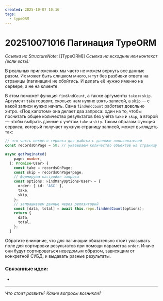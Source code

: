 ```yaml
---
created: 2025-10-07 10:16
tags:
  - typeORM
---
```

# 202510071016 Пагинация TypeORM

*Ссылка на StructureNote:* [[TypeORM]]
*Ссылка на исходник или контекст (если есть):* 

В реальных приложениях мы часто не можем вернуть все данные разом. Их может быть слишком много, и тут без разбивки ответа на страницы (пагинации) не обойтись. И делать её нужно именно на сервере, а не на клиенте.

В этом поможет функция `findAndCount`, а также аргументы `take` и `skip`. Аргумент `take` говорит, сколько нам нужно взять записей, а `skip` — с какой записи нужно начать. Сама `findAndCount` работает довольно хитро. «Под капотом» она делает два запроса: один на то, чтобы посчитать общее количество результатов без учёта `take` и `skip`, а второй — чтобы выбрать данные с учётом `take` и `skip`. Таким образом функция сервиса, который получает нужную страницу записей, может выглядеть так:

```ts
// это часть некоего сервиса для работы с данными пользователей
const recordsOnPage = 50; // указываем количество объектов на страницу

async getPaginated(
    page: number,
  ): Promise<User> {
    const take = recordsOnPage;
    const skip = recordsOnPage*page;
    // формируем настройки запроса
    const options: FindManyOptions<User> = {
      order: { id: 'ASC' },
      take,
      skip,
    };
    // запрашиваем данные через репозиторий
    const [data, total] = await this.repo.findAndCount(options);
    return {
      data,
      total,
    };
  }
```

Обратите внимание, что для пагинации обязательно стоит указывать поле для сортировки результатов при помощи параметра `order`. Иначе они будут сортироваться неведомым образом, зависящим от конкретной СУБД, и выдавать разные результаты.

### Связанные идеи:

* 
---

*Что стоит развить? Какие вопросы возникли?*
